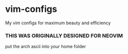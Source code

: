 # vim-configs
My vim configs for maximum beauty and efficiency

### THIS WAS ORIGINALLY DESIGNED FOR NEOVIM

put the arch ascii into your home folder
